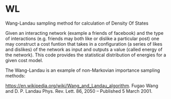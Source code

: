 # WL
Wang-Landau sampling method for calculation of Density Of States

Given an interacting network (example a friends of facebook) and the type of interactions 
(e.g. friends may both like or dislike a particular post) one may construct a cost funtion that
takes in a configuration (a series of likes and dislikes) of the network as input and outputs a value 
(called energy of the network). This code provides the statistical distribution of energies for a given 
cost model. 

The Wang-Landau is an example of non-Markovian importance sampling methods: 

https://en.wikipedia.org/wiki/Wang_and_Landau_algorithm.
Fugao Wang and D. P. Landau Phys. Rev. Lett. 86, 2050 – Published 5 March 2001.


